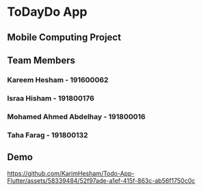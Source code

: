 # ToDayDo App

## Mobile Computing Project

## Team Members
### Kareem Hesham - 191600062

### Israa Hisham - 191800176

### Mohamed Ahmed Abdelhay - 191800016

### Taha Farag - 191800132


## Demo 

https://github.com/KarimHesham/Todo-App-Flutter/assets/58339484/52f97ade-a1ef-415f-863c-ab56f1750c0c
